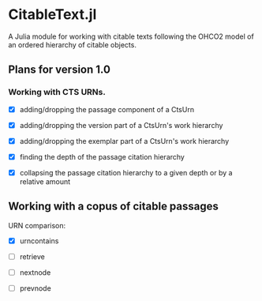 # CitableText.jl

A Julia module for working with citable texts following the OHCO2 model of an ordered hierarchy of citable objects.

## Plans for version 1.0


### Working with CTS URNs.


- [x] adding/dropping the passage component of a CtsUrn
- [x] adding/dropping the version part of a CtsUrn's work hierarchy
- [x] adding/dropping the exemplar part of a CtsUrn's work hierarchy
- [x] finding the depth of the passage citation hierarchy
- [x] collapsing the passage citation hierarchy to a given depth or by a relative amount





## Working with a copus of citable passages


URN comparison:

- [x] urncontains
- [ ] retrieve
- [ ] nextnode
- [ ] prevnode


